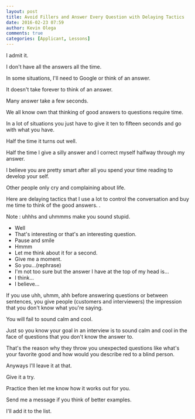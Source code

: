 ```yaml
---
layout: post
title: Avoid Fillers and Answer Every Question with Delaying Tactics
date: 2016-02-23 07:59
author: Kevin Olega
comments: true
categories: [Applicant, Lessons]
---
```

I admit it. 

I don't have all the answers all the time. 

In some situations, I'll need to Google or think of an answer. 

It doesn't take forever to think of an answer. 

Many answer take a few seconds. 

We all know own that thinking of good answers to questions require time. 

In a lot of situations you just have to give it ten to fifteen seconds and go with what you have. 

Half the time it turns out well. 

Half the time I give a silly answer and I correct myself halfway through my answer.

I believe you are pretty smart after all you spend your time reading to develop your self. 

Other people only cry and complaining about life.

Here are delaying tactics that I use a lot to control the conversation and buy me time to think of the good answers. . 

Note : uhhhs and uhmmms make you sound stupid. 

- Well
- That's interesting or that's an interesting question. 
- Pause and smile
- Hmmm
- Let me think about it for a second.
- Give me a moment.
- So you...(rephrase)
- I'm not too sure but the answer I have at the top of my head is...
- I think...
- I believe...

If you use uhh, uhmm, ahh before answering questions or between sentences, you give people (customers and interviewers) the impression that you don't know what you're saying. 

You will fail to sound calm and cool.

Just so you know your goal in an interview is to sound calm and cool in the face of questions that you don't know the answer to. 

That's the reason why they throw you unexpected questions like what's your favorite good and how would you describe red to a blind person.

Anyways I'll leave it at that. 

Give it a try. 

Practice then let me know how it works out for you. 

Send me a message if you think of better examples. 

I'll add it to the list.
